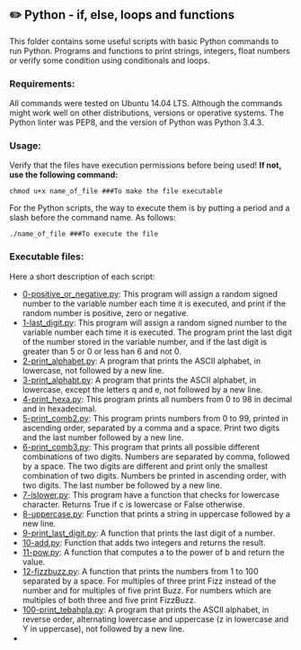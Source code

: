 ## :pencil2: Python - if, else, loops and functions
This folder contains some useful scripts with basic Python commands to run Python. Programs and functions to print strings, integers, float numbers or verify some condition using conditionals and loops. 

### Requirements:
All commands were tested on Ubuntu 14.04 LTS. Although the commands might work well on other distributions, versions or operative systems. The Python linter was PEP8, and the version of Python was Python 3.4.3. 

### Usage:
Verify that the files have execution permissions before being used! **If not, use the following command:**

    chmod u+x name_of_file ###To make the file executable

For the Python scripts, the way to execute them is by putting a period and a slash before the command name. As follows:

    ./name_of_file ###To execute the file

### Executable files:

Here a short description of each script:
+ [0-positive_or_negative.py](https://github.com/dmhenaopa/holbertonschool-higher_level_programming/blob/master/0x01-python-if_else_loops_functions/0-positive_or_negative.py): This program will assign a random signed number to the variable number each time it is executed, and print if the random number is positive, zero or negative.
+ [1-last_digit.py](https://github.com/dmhenaopa/holbertonschool-higher_level_programming/blob/master/0x01-python-if_else_loops_functions/1-last_digit.py): This program will assign a random signed number to the variable number each time it is executed. The program print the last digit of the number stored in the variable number, and if the last digit is greater than 5 or 0 or less han 6 and not 0.
+ [2-print_alphabet.py](https://github.com/dmhenaopa/holbertonschool-higher_level_programming/blob/master/0x01-python-if_else_loops_functions/2-print_alphabet.py): A program that prints the ASCII alphabet, in lowercase, not followed by a new line.
+ [3-print_alphabt.py](https://github.com/dmhenaopa/holbertonschool-higher_level_programming/blob/master/0x01-python-if_else_loops_functions/3-print_alphabt.py): A program that prints the ASCII alphabet, in lowercase, except the letters q and e, not followed by a new line.
+ [4-print_hexa.py](https://github.com/dmhenaopa/holbertonschool-higher_level_programming/blob/master/0x01-python-if_else_loops_functions/4-print_hexa.py): This program prints all numbers from 0 to 98 in decimal and in hexadecimal.
+ [5-print_comb2.py](https://github.com/dmhenaopa/holbertonschool-higher_level_programming/blob/master/0x01-python-if_else_loops_functions/5-print_comb2.py): This program prints numbers from 0 to 99, printed in ascending order, separated by a comma and a space. Print two digits and the last number followed by a new line.
+ [6-print_comb3.py](https://github.com/dmhenaopa/holbertonschool-higher_level_programming/blob/master/0x01-python-if_else_loops_functions/6-print_comb3.py): This program that prints all possible different combinations of two digits. Numbers are separated by comma, followed by a space. The two digits are different and print only the smallest combination of two digits. Numbers be printed in ascending order, with two digits. The last number be followed by a new line.
+ [7-islower.py](https://github.com/dmhenaopa/holbertonschool-higher_level_programming/blob/master/0x01-python-if_else_loops_functions/7-islower.py): This program have a function that checks for lowercase character. Returns True if c is lowercase or False otherwise.
+ [8-uppercase.py](https://github.com/dmhenaopa/holbertonschool-higher_level_programming/blob/master/0x01-python-if_else_loops_functions/8-uppercase.py): Function that prints a string in uppercase followed by a new line.
+ [9-print_last_digit.py](https://github.com/dmhenaopa/holbertonschool-higher_level_programming/blob/master/0x01-python-if_else_loops_functions/9-print_last_digit.py): A function that prints the last digit of a number.
+ [10-add.py](https://github.com/dmhenaopa/holbertonschool-higher_level_programming/blob/master/0x01-python-if_else_loops_functions/10-add.py): Function that adds two integers and returns the result.
+ [11-pow.py](https://github.com/dmhenaopa/holbertonschool-higher_level_programming/blob/master/0x01-python-if_else_loops_functions/11-pow.py): A function that computes a to the power of b and return the value.
+ [12-fizzbuzz.py](https://github.com/dmhenaopa/holbertonschool-higher_level_programming/blob/master/0x01-python-if_else_loops_functions/12-fizzbuzz.py): A function that prints the numbers from 1 to 100 separated by a space. For multiples of three print Fizz instead of the number and for multiples of five print Buzz. For numbers which are multiples of both three and five print FizzBuzz.
+ [100-print_tebahpla.py](https://github.com/dmhenaopa/holbertonschool-higher_level_programming/blob/master/0x01-python-if_else_loops_functions/100-print_tebahpla.py): A program that prints the ASCII alphabet, in reverse order, alternating lowercase and uppercase (z in lowercase and Y in uppercase), not followed by a new line.
+
<!--stackedit_data:
eyJoaXN0b3J5IjpbMTM4MzE2NDEwMl19
-->